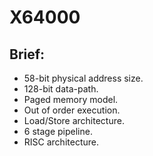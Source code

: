 # X64000

## Brief:

- 58-bit physical address size.
- 128-bit data-path.
- Paged memory model.
- Out of order execution.
- Load/Store architecture.
- 6 stage pipeline.
- RISC architecture.
